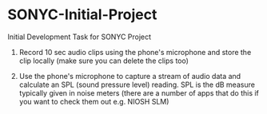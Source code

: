 # SONYC-Initial-Project
Initial Development Task for SONYC Project

1) Record 10 sec audio clips using the phone's microphone and store the clip locally (make sure you can delete the clips too)

2) Use the phone's microphone to capture a stream of audio data and calculate an SPL (sound pressure level) reading. SPL is the dB measure typically given in noise meters (there are a number of apps that do this if you want to check them out e.g. NIOSH SLM)
